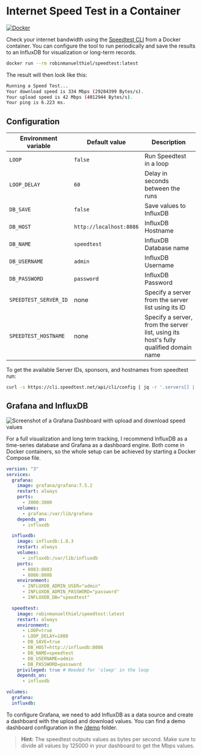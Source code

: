 # Internet Speed Test in a Container

[![Docker](https://img.shields.io/badge/Docker%20Hub-robinmanuelthiel/speedtest-blue.svg?logo=docker)](https://hub.docker.com/r/robinmanuelthiel/speedtest/)

Check your internet bandwidth using the [Speedtest CLI](https://www.speedtest.net/apps/cli) from a Docker container. You can configure the tool to run periodically and save the results to an InfluxDB for visualization or long-term records.

```bash
docker run --rm robinmanuelthiel/speedtest:latest
```

The result will then look like this:

```bash
Running a Speed Test...
Your download speed is 334 Mbps (29284399 Bytes/s).
Your upload speed is 42 Mbps (4012944 Bytes/s).
Your ping is 6.223 ms.
```

## Configuration

| Environment variable  | Default value           | Description                                                                          |
|-----------------------|-------------------------|--------------------------------------------------------------------------------------|
| `LOOP`                | `false`                 | Run Speedtest in a loop                                                              |
| `LOOP_DELAY`          | `60`                    | Delay in seconds between the runs                                                    |
| `DB_SAVE`             | `false`                 | Save values to InfluxDB                                                              |
| `DB_HOST`             | `http://localhost:8086` | InfluxDB Hostname                                                                    |
| `DB_NAME`             | `speedtest`             | InfluxDB Database name                                                               |
| `DB_USERNAME`         | `admin`                 | InfluxDB Username                                                                    |
| `DB_PASSWORD`         | `password`              | InfluxDB Password                                                                    |
| `SPEEDTEST_SERVER_ID` | none                    | Specify a server from the server list using its ID                                   |
| `SPEEDTEST_HOSTNAME`  | none                    | Specify a server, from the server list, using its host's fully qualified domain name |

To get the available Server IDs, sponsors, and hostnames from speedtest run:

```bash
curl -s https://cli.speedtest.net/api/cli/config | jq -r '.servers[] | "id: \(.id), sponsor: \(.sponsor), host: \(.host)"'
```

## Grafana and InfluxDB

![Screenshot of a Grafana Dashboard with upload and download speed values](img/grafana.png)

For a full visualization and long term tracking, I recommend InfluxDB as a time-series database and Grafana as a dashboard engine. Both come in Docker containers, so the whole setup can be achieved by starting a Docker Compose file.

```yaml
version: "3"
services:
  grafana:
    image: grafana/grafana:7.5.2
    restart: always
    ports:
      - 3000:3000
    volumes:
      - grafana:/var/lib/grafana
    depends_on:
      - influxdb

  influxdb:
    image: influxdb:1.8.3
    restart: always
    volumes:
      - influxdb:/var/lib/influxdb
    ports:
      - 8083:8083
      - 8086:8086
    environment:
      - INFLUXDB_ADMIN_USER="admin"
      - INFLUXDB_ADMIN_PASSWORD="password"
      - INFLUXDB_DB="speedtest"

  speedtest:
    image: robinmanuelthiel/speedtest:latest
    restart: always
    environment:
      - LOOP=true
      - LOOP_DELAY=1800
      - DB_SAVE=true
      - DB_HOST=http://influxdb:8086
      - DB_NAME=speedtest
      - DB_USERNAME=admin
      - DB_PASSWORD=password
    privileged: true # Needed for 'sleep' in the loop
    depends_on:
      - influxdb

volumes:
  grafana:
  influxdb:
```

To configure Grafana, we need to add InfluxDB as a data source and create a dashboard with the upload and download values. You can find a demo dashboard configuration in the [/demo](/demo) folder.

> **Hint:** The speedtest outputs values as bytes per second. Make sure to divide all values by 125000 in your dashboard to get the Mbps values.
